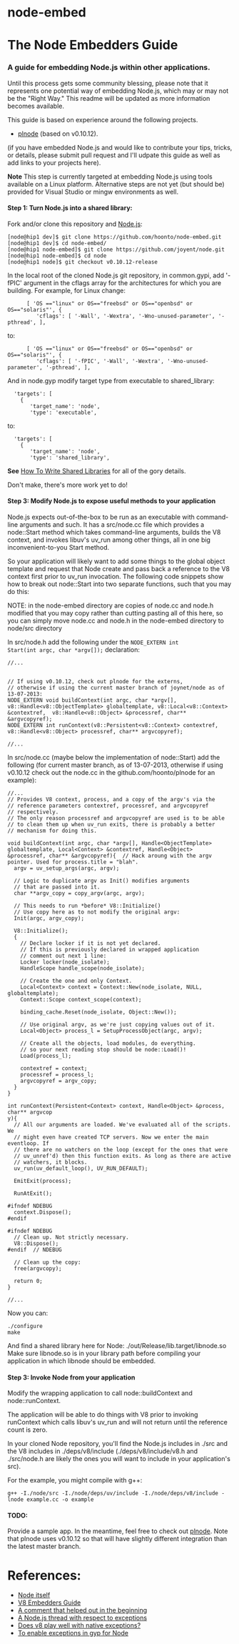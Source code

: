 node-embed
===


# The Node Embedders Guide
### A guide for embedding Node.js within other applications.

Until this process gets some community blessing, please note that it represents one potential way of embedding Node.js, which may or may not be the "Right Way."  This readme will be updated as more information becomes available.

This guide is based on experience around the following projects.

* [plnode](https://github.com/hoonto/plnode) (based on v0.10.12).

(if you have embedded Node.js and would like to contribute your tips, tricks, or details, please submit pull request and I'll udpate this guide as well as add links to your projects here).

**Note**  This step is currently targeted at embedding Node.js using tools available on a Linux platform.  Alternative steps are not yet (but should be) provided for Visual Studio or mingw environments as well.

#### Step 1: Turn Node.js into a shared library:

Fork and/or clone this repository and [Node.js](https://github.com/joyent/node):

```
[node@hip1 dev]$ git clone https://github.com/hoonto/node-embed.git
[node@hip1 dev]$ cd node-embed/
[node@hip1 node-embed]$ git clone https://github.com/joyent/node.git
[node@hip1 node-embed]$ cd node
[node@hip1 node]$ git checkout v0.10.12-release
```

In the local root of the cloned Node.js git repository, in common.gypi, add '-fPIC' argument in the cflags array for the architectures for which you are building.  For example, for Linux change:

```
      [ 'OS =="linux" or OS=="freebsd" or OS=="openbsd" or OS=="solaris"', {
         'cflags': [ '-Wall', '-Wextra', '-Wno-unused-parameter', '-pthread', ],
```

to:

```
      [ 'OS =="linux" or OS=="freebsd" or OS=="openbsd" or OS=="solaris"', {
         'cflags': [ '-fPIC', '-Wall', '-Wextra', '-Wno-unused-parameter', '-pthread', ],
```

And in node.gyp modify target type from executable to shared_library:

```
  'targets': [
    {
       'target_name': 'node',
       'type': 'executable',
```

to:

```
  'targets': [
    {
       'target_name': 'node',
       'type': 'shared_library',
```

**See** [How To Write Shared Libraries](http://www.akkadia.org/drepper/dsohowto.pdf) for all of the gory details.

Don't make, there's more work yet to do!

#### Step 3: Modify Node.js to expose useful methods to your application

Node.js expects out-of-the-box to be run as an executable with command-line arguments and such.  It has a src/node.cc file which provides a node::Start method which takes command-line arguments, builds the V8 context, and invokes libuv's uv_run among other things, all in one big inconvenient-to-you Start method.

So your application will likely want to add some things to the global object template and request that Node create and pass back a reference to the V8 context first prior to uv_run invocation.  The following code snippets show how to break out node::Start into two separate functions, such that you may do this:

NOTE: in the node-embed directory are copies of node.cc and node.h modified that you may copy rather than cutting pasting all of this here, so you can simply move node.cc and node.h in the node-embed directory to node/src directory

In src/node.h add the following under the <code>NODE_EXTERN int Start(int argc, char *argv[]);</code> declaration:

```
//...


// If using v0.10.12, check out plnode for the externs, 
// otherwise if using the current master branch of joynet/node as of 13-07-2013:
NODE_EXTERN void buildContext(int argc, char *argv[], v8::Handle<v8::ObjectTemplate> globaltemplate, v8::Local<v8::Context> &contextref,  v8::Handle<v8::Object> &processref, char** &argvcopyref);
NODE_EXTERN int runContext(v8::Persistent<v8::Context> contextref, v8::Handle<v8::Object> processref, char** argvcopyref);

//...
```

In src/node.cc (maybe below the implementation of node::Start) add the following (for current master branch, as of 13-07-2013, otherwise if using v0.10.12 check out the node.cc in the github.com/hoonto/plnode for an example):

```
//...
// Provides V8 context, process, and a copy of the argv's via the 
// reference parameters contextref, processref, and argvcopyref 
// respectively.
// The only reason processref and argvcopyref are used is to be able 
// to clean them up when uv_run exits, there is probably a better 
// mechanism for doing this.

void buildContext(int argc, char *argv[], Handle<ObjectTemplate> globaltemplate, Local<Context> &contextref, Handle<Object> &processref, char** &argvcopyref){  // Hack aroung with the argv pointer. Used for process.title = "blah".
  argv = uv_setup_args(argc, argv);

  // Logic to duplicate argv as Init() modifies arguments
  // that are passed into it.
  char **argv_copy = copy_argv(argc, argv);

  // This needs to run *before* V8::Initialize()
  // Use copy here as to not modify the original argv:
  Init(argc, argv_copy);

  V8::Initialize();
  {
    // Declare locker if it is not yet declared.
    // If this is previously declared in wrapped application
    // comment out next 1 line:
    Locker locker(node_isolate);
    HandleScope handle_scope(node_isolate);

    // Create the one and only Context.
    Local<Context> context = Context::New(node_isolate, NULL, globaltemplate);
    Context::Scope context_scope(context);

    binding_cache.Reset(node_isolate, Object::New());

    // Use original argv, as we're just copying values out of it.
    Local<Object> process_l = SetupProcessObject(argc, argv);

    // Create all the objects, load modules, do everything.
    // so your next reading stop should be node::Load()!
    Load(process_l);

    contextref = context;
    processref = process_l;
    argvcopyref = argv_copy;
  }
}

int runContext(Persistent<Context> context, Handle<Object> &process, char** argvcop
y){
  // All our arguments are loaded. We've evaluated all of the scripts. We
  // might even have created TCP servers. Now we enter the main eventloop. If
  // there are no watchers on the loop (except for the ones that were
  // uv_unref'd) then this function exits. As long as there are active
  // watchers, it blocks.
  uv_run(uv_default_loop(), UV_RUN_DEFAULT);

  EmitExit(process);

  RunAtExit();

#ifndef NDEBUG
  context.Dispose();
#endif

#ifndef NDEBUG
  // Clean up. Not strictly necessary.
  V8::Dispose();
#endif  // NDEBUG

  // Clean up the copy:
  free(argvcopy);

  return 0;
}

//...
```

Now you can:

```
./configure
make
```

And find a shared library here for Node:  ./out/Release/lib.target/libnode.so
Make sure libnode.so is in your library path before compiling your application in which libnode should be embedded.


#### Step 3: Invoke Node from your application

Modify the wrapping application to call node::buildContext and node::runContext.

The application will be able to do things with V8 prior to invoking runContext which calls libuv's uv_run and will not return until the reference count is zero.

In your cloned Node repository, you'll find the Node.js includes in ./src and the V8 includes in ./deps/v8/include (./deps/v8/include/v8.h and ./src/node.h are likely the ones you will want to include in your application's src).


For the example, you might compile with g++:

```
g++ -I./node/src -I./node/deps/uv/include -I./node/deps/v8/include -lnode example.cc -o example
```


#### TODO:

Provide a sample app.  In the meantime, feel free to check out [plnode](https://github.com/hoonto/plnode).  Note that plnode uses v0.10.12 so that will have slightly different integration than the latest master branch.

References:
===
* [Node itself](https://github.com/joyent/node)
* [V8 Embedders Guide](https://developers.google.com/v8/embed)
* [A comment that helped out in the beginning](http://comments.gmane.org/gmane.comp.lang.javascript.nodejs/48685)
* [A Node.js thread with respect to exceptions](http://logs.nodejs.org/libuv/2013-03-17)
* [Does v8 play well with native exceptions?](http://www.mail-archive.com/v8-users@googlegroups.com/msg00871.html)
* [To enable exceptions in gyp for Node](https://github.com/TooTallNate/node-gyp/issues/17)

